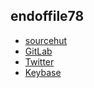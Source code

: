## endoffile78

- [sourcehut](https://git.sr.ht/~endoffile78)
- [GitLab](https://gitlab.com/endoffile78)
- [Twitter](https://twitter.com/endoffile78)
- [Keybase](https://keybase.io/endoffile78)
